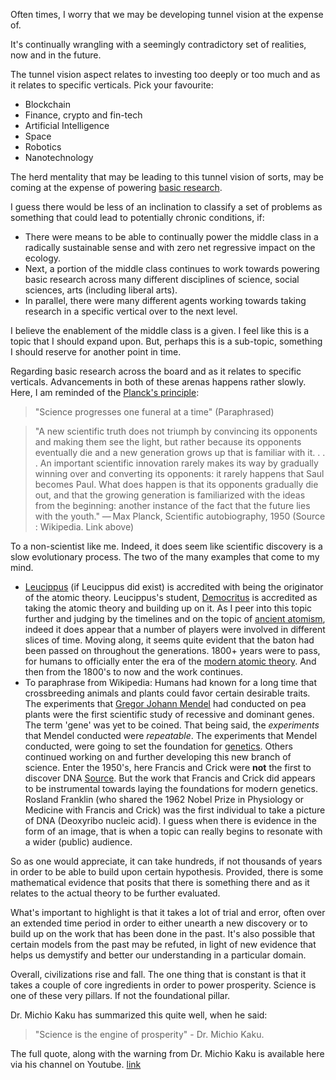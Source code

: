 Often times, I worry that we may be developing tunnel vision at the expense of. 

It's continually wrangling with a seemingly contradictory set of realities, now and in the future. 

The tunnel vision aspect relates to investing too deeply or too much and as it relates to specific verticals. Pick your favourite:
* Blockchain
* Finance, crypto and fin-tech
* Artificial Intelligence
* Space
* Robotics
* Nanotechnology

The herd mentality that may be leading to this tunnel vision of sorts, may be coming at the expense of powering [basic research](https://en.wikipedia.org/wiki/Basic_research).

I guess there would be less of an inclination to classify a set of problems as something that could lead to potentially chronic conditions, if:
* There were means to be able to continually power the middle class in a radically sustainable sense and with zero net regressive impact on the ecology. 
* Next, a portion of the middle class continues to work towards powering basic research across many different disciplines of science, social sciences, arts (including liberal arts). 
* In parallel, there were many different agents working towards taking research in a specific vertical over to the next level. 

I believe the enablement of the middle class is a given. I feel like this is a topic that I should expand upon. But, perhaps this is a sub-topic, something I should reserve for another point in time. 

Regarding basic research across the board and as it relates to specific verticals. Advancements in both of these arenas happens rather slowly. Here, I am reminded of the [Planck's principle](https://en.wikipedia.org/wiki/Planck%27s_principle):

> "Science progresses one funeral at a time" (Paraphrased)

> "A new scientific truth does not triumph by convincing its opponents and making them see the light, but rather because its opponents eventually die and a new generation grows up that is familiar with it. . . . An important scientific innovation rarely makes its way by gradually winning over and converting its opponents: it rarely happens that Saul becomes Paul. What does happen is that its opponents gradually die out, and that the growing generation is familiarized with the ideas from the beginning: another instance of the fact that the future lies with the youth." — Max Planck, Scientific autobiography, 1950 (Source : Wikipedia. Link above)

To a non-scientist like me. Indeed, it does seem like scientific discovery is a slow evolutionary process. The two of the many examples that come to my mind. 
* [Leucippus](https://en.wikipedia.org/wiki/Leucippus) (if Leucippus did exist) is accredited with being the originator of the atomic theory. Leucippus's student, [Democritus](https://en.wikipedia.org/wiki/Democritus) is accredited as taking the atomic theory and building up on it. As I peer into this topic further and judging by the timelines and on the topic of [ancient atomism](https://plato.stanford.edu/entries/atomism-ancient/), indeed it does appear that a number of players were involved in different slices of time. Moving along, it seems quite evident that the baton had been passed on throughout the generations. 1800+ years were to pass, for humans to officially enter the era of the [modern atomic theory](https://en.wikipedia.org/wiki/Atomism). And then from the 1800's to now and the work continues.
* To paraphrase from Wikipedia: Humans had known for a long time that crossbreeding animals and plants could favor certain desirable traits. The experiments that [Gregor Johann Mendel](https://en.wikipedia.org/wiki/Gregor_Mendel) had conducted on pea plants were the first scientific study of recessive and dominant genes. The term 'gene' was yet to be coined. That being said, the *experiments* that Mendel conducted were *repeatable*. The experiments that Mendel conducted, were going to set the foundation for [genetics](https://en.wikipedia.org/wiki/Genetics). Others continued working on and further developing this new branch of science. Enter the 1950's, here Francis and Crick were **not** the first to discover DNA [Source](https://www.nature.com/scitable/topicpage/discovery-of-dna-structure-and-function-watson-397/). But the work that Francis and Crick did appears to be instrumental towards laying the foundations for modern genetics. Rosland Franklin (who shared the 1962 Nobel Prize in Physiology or Medicine with Francis and Crick) was the first individual to take a picture of DNA (Deoxyribo nucleic acid). I guess when there is evidence in the form of an image, that is when a topic can really begins to resonate with a wider (public) audience. 

So as one would appreciate, it can take hundreds, if not thousands of years in order to be able to build upon certain hypothesis. Provided, there is some mathematical evidence that posits that there is something there and as it relates to the actual theory to be further evaluated. 

What's important to highlight is that it takes a lot of trial and error, often over an extended time period in order to either unearth a new discovery or to build up on the work that has been done in the past. It's also possible that certain models from the past may be refuted, in light of new evidence that helps us demystify and better our understanding in a particular domain. 

Overall, civilizations rise and fall. The one thing that is constant is that it takes a couple of core ingredients in order to power prosperity. Science is one of these very pillars. If not the foundational pillar. 

Dr. Michio Kaku has summarized this quite well, when he said:
> "Science is the engine of prosperity" - Dr. Michio Kaku. 

The full quote, along with the warning from Dr. Michio Kaku is available here via his channel on Youtube. [link](https://youtu.be/vS84hUfTZ0M)


